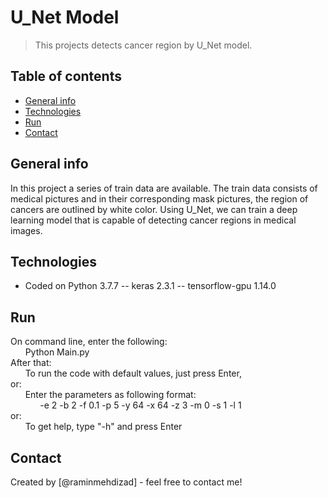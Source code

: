 
# U_Net Model
> This projects detects cancer region by U_Net model.

## Table of contents
* [General info](#general-info)
* [Technologies](#technologies)
* [Run](#setup)
* [Contact](#contact)

## General info
In this project a series of train data are available. The train data consists of medical pictures and in their
corresponding mask pictures, the region of cancers are outlined by white color. Using U_Net, we can train a deep learning
model that is capable of detecting cancer regions in medical images.

## Technologies
* Coded on Python 3.7.7 -- keras 2.3.1 -- tensorflow-gpu 1.14.0

## Run
On command line, enter the following:\
&nbsp; &nbsp; &nbsp; Python Main.py\
After that:\
&nbsp; &nbsp; &nbsp; To run the code with default values, just press Enter, \
     or:\
&nbsp; &nbsp; &nbsp; Enter the parameters as following format:\
&nbsp; &nbsp; &nbsp; &nbsp; &nbsp; &nbsp; -e 2 -b 2 -f 0.1 -p 5 -y 64 -x 64 -z 3 -m 0 -s 1 -l 1 \
     or:\
&nbsp; &nbsp; &nbsp; To get help, type "-h" and press Enter 
     

## Contact
Created by [@raminmehdizad] - feel free to contact me!
